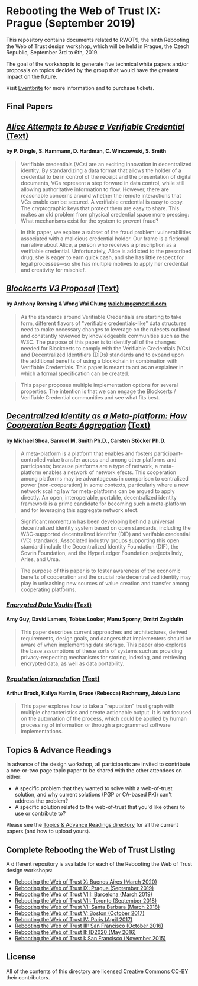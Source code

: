 # Rebooting the Web of Trust IX: Prague (September 2019)

This repository contains documents related to RWOT9, the ninth
Rebooting the Web of Trust design workshop, which will be held
in Prague, the Czech Republic, September 3rd to 6th, 2019. 

The goal of the workshop is to generate five technical white papers 
and/or proposals on topics decided by the group that would have the 
greatest impact on the future.

Visit [Eventbrite](http://rwot9.eventbrite.com) for more information and to purchase tickets.

## Final Papers

## [*Alice Attempts to Abuse a Verifiable Credential*](https://github.com/WebOfTrustInfo/rwot9-prague/blob/master/final-documents/alice-attempts-abuse-verifiable-credential.pdf) [(Text)](https://github.com/WebOfTrustInfo/rwot9-prague/blob/master/final-documents/alice-attempts-abuse-verifiable-credential.md)
#### by P. Dingle, S. Hammann, D. Hardman, C. Winczewski, S. Smith

> Verifiable credentials (VCs) are an exciting innovation in decentralized identity. By standardizing a data format that allows the holder of a credential to be in control of the receipt and the presentation of digital documents, VCs represent a step forward in data control, while still allowing authoritative information to flow. However, there are reasonable concerns around whether the remote interactions that VCs enable can be secured. A verifiable credential is easy to copy. The cryptographic keys that protect them are easy to share. This makes an old problem from physical credential space more pressing: What mechanisms exist for the system to prevent fraud?

> In this paper, we explore a subset of the fraud problem: vulnerabilities associated with a malicious credential holder. Our frame is a fictional narrative about Alice, a person who receives a prescription as a verifiable credential. Unfortunately, Alice is addicted to the prescribed drug, she is eager to earn quick cash, and she has little respect for legal processes—so she has multiple motives to apply her credential and creativity for mischief.

## [*Blockcerts V3 Proposal*](https://github.com/WebOfTrustInfo/rwot9-prague/blob/master/final-documents/BlockcertsV3.pdf) [(Text)](https://github.com/WebOfTrustInfo/rwot9-prague/blob/master/final-documents/BlockcertsV3.md)
#### by Anthony Ronning & Wong Wai Chung waichung@nextid.com

> As the standards around Verifiable Credentials are starting to take form, different flavors of "verifiable credentials-like" data structures need to make necessary changes to leverage on the rulesets outlined and constantly reviewed by knowledgeable communities such as the W3C. The purpose of this paper is to identify all of the changes needed for Blockcerts to comply with the Verifiable Credentials (VCs) and Decentralized Identifiers (DIDs) standards and to expand upon the additional benefits of using a blockchain in combination with Verifiable Credentials. This paper is meant to act as an explainer in which a formal specification can be created.

> This paper proposes multiple implementation options for several properties. The intention is that we can engage the Blockcerts / Verifiable Credential communities and see what fits best.

## [*Decentralized Identity as a Meta-platform: How Cooperation Beats Aggregation*](https://github.com/WebOfTrustInfo/rwot9-prague/blob/master/final-documents/CooperationBeatsAggregation.pdf) [(Text)](https://github.com/WebOfTrustInfo/rwot9-prague/blob/master/final-documents/CooperationBeatsAggregation.md)
#### by Michael Shea, Samuel M. Smith Ph.D., Carsten Stöcker Ph.D.

> A meta-platform is a platform that enables and fosters participant-controlled value transfer across and among
other platforms and participants; because platforms are a type of network, a meta-platform enables a network
of network efects. This cooperation among platforms may be advantageous in comparison to centralized power
(non-cooperation) in some contexts, particularly where a new network scaling law for meta-platforms can be
argued to apply directly. An open, interoperable, portable, decentralized identity framework is a prime
candidate for becoming such a meta-platform and for leveraging this aggregate network efect.

> Significant momentum has been developing behind a universal decentralized identity system based on open
standards, including the W3C-supported decentralized identifer (DID) and verifable credential (VC) standards. Associated industry groups supporting this open standard include the Decentralized Identity Foundation
(DIF), the Sovrin Foundation, and the HyperLedger Foundation projects Indy, Aries, and Ursa.

> The purpose of this paper is to foster awareness of the economic benefts of cooperation and the crucial role
decentralized identity may play in unleashing new sources of value creation and transfer among cooperating
platforms.

### [*Encrypted Data Vaults*](https://github.com/WebOfTrustInfo/rwot9-prague/blob/master/final-documents/encrypted-data-vaults.pdf) [(Text)](https://github.com/WebOfTrustInfo/rwot9-prague/blob/master/final-documents/encrypted-data-vaults.md)
#### Amy Guy, David Lamers, Tobias Looker, Manu Sporny, Dmitri Zagidulin

> This paper describes current approaches and architectures, derived requirements, design goals, and dangers that implementers should be aware of when implementing data storage. This paper also explores the base assumptions of these sorts of systems such as providing privacy-respecting mechanisms for storing, indexing, and retrieving encrypted data, as well as data portability.

### [*Reputation Interpretation*](https://github.com/WebOfTrustInfo/rwot9-prague/blob/master/final-documents/reputation-interpretation.pdf) [(Text)](https://github.com/WebOfTrustInfo/rwot9-prague/blob/master/final-documents/reputation-interpretation.md)
#### Arthur Brock, Kaliya Hamlin, Grace (Rebecca) Rachmany, Jakub Lanc

> This paper explores how to take a "reputation" trust graph with multiple characteristics and create actionable output. It is not focused on the automation of the process, which could be applied by human processing of information or through a programmed software implementations.

## Topics & Advance Readings

In advance of the design workshop, all participants are invited to contribute a
one-or-two page topic paper to be shared with the other attendees on
either:

   * A specific problem that they wanted to solve with a web-of-trust solution, and why current solutions (PGP or CA-based PKI) can't address the problem?
   * A specific solution related to the web-of-trust that you'd like others to use or contribute to?

Please see the [Topics & Advance Readings directory](topics-and-advance-readings) for all the current papers (and how to upload yours).

## Complete Rebooting the Web of Trust Listing

A different repository is available for each of the Rebooting the Web of Trust design workshops:

* [Rebooting the Web of Trust X: Buenos Aires (March 2020)](https://github.com/WebOfTrustInfo/rwot10-buenosaires)
* [Rebooting the Web of Trust IX: Prague (September 2019)](https://github.com/WebOfTrustInfo/rwot9-prague)
* [Rebooting the Web of Trust VIII: Barcelona (March 2019)](https://github.com/WebOfTrustInfo/rwot8-barcelona)
* [Rebooting the Web of Trust VII: Toronto (September 2018)](https://github.com/WebOfTrustInfo/rwot7-fall2018)
* [Rebooting the Web of Trust VI: Santa Barbara (March 2018)](https://github.com/WebOfTrustInfo/rebooting-the-web-of-trust-spring2018)
* [Rebooting the Web of Trust V: Boston (October 2017)](https://github.com/WebOfTrustInfo/rebooting-the-web-of-trust-fall2017)
* [Rebooting the Web of Trust IV: Paris (April 2017)](https://github.com/WebOfTrustInfo/rebooting-the-web-of-trust-spring2017)
* [Rebooting the Web of Trust III: San Francisco (October 2016)](https://github.com/WebOfTrustInfo/rebooting-the-web-of-trust-fall2016)
* [Rebooting the Web of Trust II: ID2020 (May 2016)](https://github.com/WebOfTrustInfo/ID2020DesignWorkshop)
* [Rebooting the Web of Trust I: San Francisco (November 2015)](https://github.com/WebOfTrustInfo/rebooting-the-web-of-trust)

## License

All of the contents of this directory are licensed [Creative Commons CC-BY](https://github.com/WebOfTrustInfo/rebooting-the-web-of-trust/blob/master/final-documents/LICENSE-CC-BY-4.0.md) their contributors.
